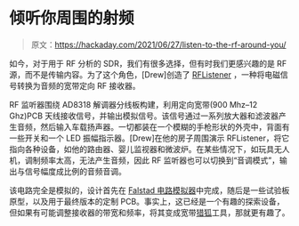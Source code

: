 # 倾听你周围的射频

> 原文：<https://hackaday.com/2021/06/27/listen-to-the-rf-around-you/>

如今，对于用于 RF 分析的 SDR，我们有很多选择，但有时我们更感兴趣的是 RF 源，而不是传输内容。为了这个角色，[Drew]创造了 [RFListener](https://www.wolfsprojectfiles.com/projects/rflistener.php) ，一种将电磁信号转换为音频的宽带定向 RF 接收器。

RF 监听器围绕 AD8318 解调器分线板构建，利用定向宽带(900 Mhz–12 Ghz)PCB 天线接收信号，并输出模拟信号。该信号通过一系列放大器和滤波器产生音频，然后输入车载扬声器。一切都装在一个模糊的手枪形状的外壳中，背面有一些开关和一个 LED 振幅指示器。[Drew]在他的房子周围演示 RFListener，将它指向各种设备，如他的路由器、婴儿监视器和微波炉。在某些情况下，如玩具无人机，调制频率太高，无法产生音频，因此 RF 监听器也可以切换到“音调模式”，输出与信号幅度成比例的音频音调。

该电路完全是模拟的，设计首先在 [Falstad 电路模拟器](https://hackaday.com/2021/06/11/circuit-vr-arduino-virtually-meets-analog/)中完成，随后是一些试验板原型，以及用于最终版本的定制 PCB。事实上，这已经是一个有趣的探索设备，但如果有可能调整接收器的带宽和频率，将其变成宽带[猎狐](https://hackaday.com/2020/12/26/fox-hunting-with-software-defined-radio/)工具，那就更有趣了。